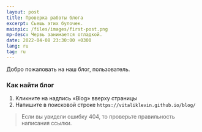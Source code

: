 ```yaml
---
layout: post
title: Проверка работы блога
excerpt: Сьешь этих булочек.
mainpic: /files/images/first-post.png
mp-desc: Червь занимается отладкой.
date: 2022-04-08 23:30:00 +0300
lang: ru
tag: ru
---
```


Добро пожаловать на наш блог, пользователь.

### Как найти блог

1. Кликните на надпись «Blog» вверху страницы
2. Напишите в поисковой строке `https://vitaliklevin.github.io/blog/`

> Если вы увидели ошибку 404, то проверьте правильность написания ссылки.